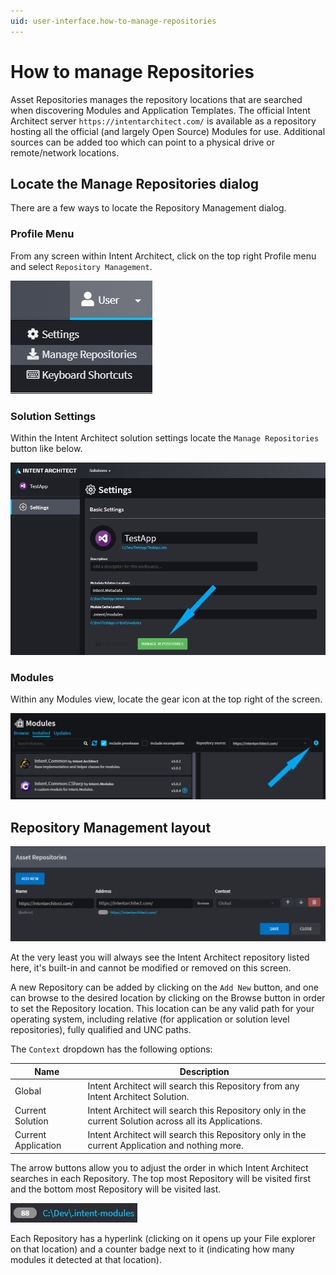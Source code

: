 ```yaml
---
uid: user-interface.how-to-manage-repositories
---
```

# How to manage Repositories

Asset Repositories manages the repository locations that are searched when discovering Modules and Application Templates. The official Intent Architect server `https://intentarchitect.com/` is available as a repository hosting all the official (and largely Open Source) Modules for use. Additional sources can be added too which can point to a physical drive or remote/network locations.

## Locate the Manage Repositories dialog

There are a few ways to locate the Repository Management dialog.

### Profile Menu

From any screen within Intent Architect, click on the top right Profile menu and select `Repository Management`.

![Profile Menu](images/menu-manage-repositories.png)

### Solution Settings

Within the Intent Architect solution settings locate the `Manage Repositories` button like below.

![Solution Settings](images/solution-manage-repositories.png)

### Modules

Within any Modules view, locate the gear icon at the top right of the screen.

![Modules](images/modules-manage-repositories.png)

## Repository Management layout

![Default Layout](images/repository-management-diaglog-default.png)

At the very least you will always see the Intent Architect repository listed here, it's built-in and cannot be modified or removed on this screen.

A new Repository can be added by clicking on the `Add New` button, and one can browse to the desired location by clicking on the Browse button in order to set the Repository location. This location can be any valid path for your operating system, including relative (for application or solution level repositories), fully qualified and UNC paths.

The `Context` dropdown has the following options:

| Name | Description |
|-|-|
| Global | Intent Architect will search this Repository from any Intent Architect Solution. |
| Current Solution | Intent Architect will search this Repository only in the current Solution across all its Applications. |
| Current Application | Intent Architect will search this Repository only in the current Application and nothing more. |

The arrow buttons allow you to adjust the order in which Intent Architect searches in each Repository. The top most Repository will be visited first and the bottom most Repository will be visited last.

![Location and Status](images/repository-location-and-status.png)

Each Repository has a hyperlink (clicking on it opens up your File explorer on that location) and a counter badge next to it (indicating how many modules it detected at that location).
